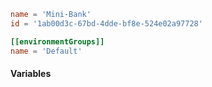```toml
name = 'Mini-Bank'
id = '1ab00d3c-67bd-4dde-bf8e-524e02a97728'

[[environmentGroups]]
name = 'Default'
```

#### Variables

```json5

```

